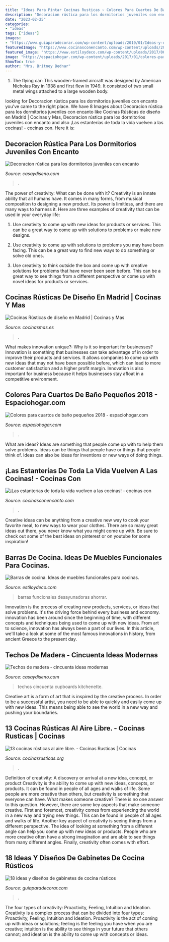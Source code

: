 ```yaml
---
title: "Ideas Para Pintar Cocinas Rusticas ~ Colores Para Cuartos De Baño Pequeños 2018"
description: "Decoracion rústica para los dormitorios juveniles con encanto"
date: "2023-02-25"
categories:
- "ideas"
tags: ["ideas"]
images:
- "https://www.guiaparadecorar.com/wp-content/uploads/2019/01/Ideas-y-disenos-de-gabinetes-para-cocina-rusticos18.jpg"
featuredImage: "https://www.cocinasconencanto.com/wp-content/uploads/2014/04/Estanterías-de-madera-baratas-con-escuadras-para-cocinas-con-encanto-2.jpg"
featured_image: "https://www.estiloydeco.com/wp-content/uploads/2017/06/barras-de-cocina-1.jpg"
image: "https://espaciohogar.com/wp-content/uploads/2017/01/colores-para-el-bano-marron.jpg"
ShowToc: true
author: "Mrs. Britney Bednar"
---
```



1. The flying car: This wooden-framed aircraft was designed by American Nicholas Ray in 1938 and first flew in 1949. It consisted of two small metal wings attached to a large wooden body.

	

		
looking for Decoracion rústica para los dormitorios juveniles con encanto you've came to the right place. We have 8 Images about Decoracion rústica para los dormitorios juveniles con encanto like Cocinas Rústicas de diseño en Madrid | Cocinas y Mas, Decoracion rústica para los dormitorios juveniles con encanto and also ¡Las estanterías de toda la vida vuelven a las cocinas! - cocinas con. Here it is:
		
    
## Decoracion Rústica Para Los Dormitorios Juveniles Con Encanto

<img loading=lazy src="https://casaydiseno.com/wp-content/uploads/2015/04/estupenda-habitacion-decpracion-rustica.jpg" onerror="this.onerror=null;this.src='https://tse3.mm.bing.net/th?id=OIP.Amn00jZp70DaZe9ULYl0UwHaE7&amp;pid=15.1';" alt="Decoracion rústica para los dormitorios juveniles con encanto">

_Source: casaydiseno.com_

>. 

	

The power of creativity: What can be done with it?
Creativity is an innate ability that all humans have. It comes in many forms, from musical composition to designing a new product. Its power is limitless, and there are many ways to harness it. Here are three examples of creativity that can be used in your everyday life:
1. Use creativity to come up with new ideas for products or services. This can be a great way to come up with solutions to problems or make new designs.

2. Use creativity to come up with solutions to problems you may have been facing. This can be a great way to find new ways to do something or solve old ones.

3. Use creativity to think outside the box and come up with creative solutions for problems that have never been seen before. This can be a great way to see things from a different perspective or come up with novel ideas for products or services.

    
## Cocinas Rústicas De Diseño En Madrid | Cocinas Y Mas

<img loading=lazy src="https://www.cocinasmas.es/wp-content/uploads/2021/02/rusticas.jpg" onerror="this.onerror=null;this.src='https://tse2.mm.bing.net/th?id=OIP.p_hfJ8rLuf6ZbyImFG3USgHaE0&amp;pid=15.1';" alt="Cocinas Rústicas de diseño en Madrid | Cocinas y Mas">

_Source: cocinasmas.es_

>. 

	

What makes innovation unique?: Why is it so important for businesses?
Innovation is something that businesses can take advantage of in order to improve their products and services. It allows companies to come up with new ideas that may not have been possible before, which can lead to more customer satisfaction and a higher profit margin. Innovation is also important for business because it helps businesses stay afloat in a competitive environment.

    
## Colores Para Cuartos De Baño Pequeños 2018 - Espaciohogar.com

<img loading=lazy src="https://espaciohogar.com/wp-content/uploads/2017/01/colores-para-el-bano-marron.jpg" onerror="this.onerror=null;this.src='https://tse4.mm.bing.net/th?id=OIP.Uc88SKwe4Wa8ej5Xc7biXgHaLp&amp;pid=15.1';" alt="Colores para cuartos de baño pequeños 2018 - espaciohogar.com">

_Source: espaciohogar.com_

>. 

	

What are ideas?
Ideas are something that people come up with to help them solve problems. Ideas can be things that people have or things that people think of. Ideas can also be ideas for inventions or new ways of doing things.

    
## ¡Las Estanterías De Toda La Vida Vuelven A Las Cocinas! - Cocinas Con

<img loading=lazy src="https://www.cocinasconencanto.com/wp-content/uploads/2014/04/Estanterías-de-madera-baratas-con-escuadras-para-cocinas-con-encanto-2.jpg" onerror="this.onerror=null;this.src='https://tse4.mm.bing.net/th?id=OIP.EO9eAW88l-fmExbbBF8spwHaLH&amp;pid=15.1';" alt="¡Las estanterías de toda la vida vuelven a las cocinas! - cocinas con">

_Source: cocinasconencanto.com_

>. 

	

Creative ideas can be anything from a creative new way to cook your favorite meal, to new ways to wear your clothes. There are so many great ideas out there, you never know what you might come up with. Be sure to check out some of the best ideas on pinterest or on youtube for some inspiration!

    
## Barras De Cocina. Ideas De Muebles Funcionales Para Cocinas.

<img loading=lazy src="https://www.estiloydeco.com/wp-content/uploads/2017/06/barras-de-cocina-1.jpg" onerror="this.onerror=null;this.src='https://tse1.mm.bing.net/th?id=OIP.bhpu0lGjeNLB3vGBTsQ3ZAHaLH&amp;pid=15.1';" alt="Barras de cocina. Ideas de muebles funcionales para cocinas.">

_Source: estiloydeco.com_

>barras funcionales desayunadoras ahorrar. 

	

Innovation is the process of creating new products, services, or ideas that solve problems. It's the driving force behind every business and economy. innovation has been around since the beginning of time, with different concepts and techniques being used to come up with new ideas. From art to science, innovation has always been a part of our lives. In this article, we'll take a look at some of the most famous innovations in history, from ancient Greece to the present day.

    
## Techos De Madera - Cincuenta Ideas Modernas

<img loading=lazy src="http://casaydiseno.com/wp-content/uploads/2015/05/estupenda-cocina-techo-madera.jpg" onerror="this.onerror=null;this.src='https://tse1.mm.bing.net/th?id=OIP.c49_xyiwgW2-bpGbsJY1AQHaJ1&amp;pid=15.1';" alt="Techos de madera - cincuenta ideas modernas">

_Source: casaydiseno.com_

>techos cincuenta cupboards kitchenette. 

	

Creative art is a form of art that is inspired by the creative process. In order to be a successful artist, you need to be able to quickly and easily come up with new ideas. This means being able to see the world in a new way and pushing your boundaries.

    
## 13 Cocinas Rústicas Al Aire Libre. - Cocinas Rusticas | Cocinas

<img loading=lazy src="https://cocinasrusticas.org/wp-content/uploads/2020/09/cocinas-rusticas-al-aire-libre-07.jpg" onerror="this.onerror=null;this.src='https://tse3.mm.bing.net/th?id=OIP.NCNb0DwhP3okTl0O1RxgdQHaNI&amp;pid=15.1';" alt="13 cocinas rústicas al aire libre. - Cocinas Rusticas | Cocinas">

_Source: cocinasrusticas.org_

>. 

	

Definition of creativity: A discovery or arrival at a new idea, concept, or product
Creativity is the ability to come up with new ideas, concepts, or products. It can be found in people of all ages and walks of life. Some people are more creative than others, but creativity is something that everyone can have. What makes someone creative? There is no one answer to this question. However, there are some key aspects that make someone creative. First and foremost, creativity comes from experiencing the world in a new way and trying new things. This can be found in people of all ages and walks of life. Another key aspect of creativity is seeing things from a different perspective. The idea of looking at something from a different angle can help you come up with new ideas or products. People who are more creative often have a strong imagination and are able to see things from many different angles. Finally, creativity often comes with effort.

    
## 18 Ideas Y Diseños De Gabinetes De Cocina Rústicos

<img loading=lazy src="https://www.guiaparadecorar.com/wp-content/uploads/2019/01/Ideas-y-disenos-de-gabinetes-para-cocina-rusticos18.jpg" onerror="this.onerror=null;this.src='https://tse4.mm.bing.net/th?id=OIP.x9gNn9D-f59C3AZdhx_2uwHaLO&amp;pid=15.1';" alt="18 ideas y diseños de gabinetes de cocina rústicos">

_Source: guiaparadecorar.com_

>. 

	

The four types of creativity: Proactivity, Feeling, Intuition and Ideation.
Creativity is a complex process that can be divided into four types: Proactivity, Feeling, Intuition and Ideation. Proactivity is the act of coming up with ideas or solutions; feeling is the feeling you have when you are creative; intuition is the ability to see things in your future that others cannot; and ideation is the ability to come up with concepts or ideas.

